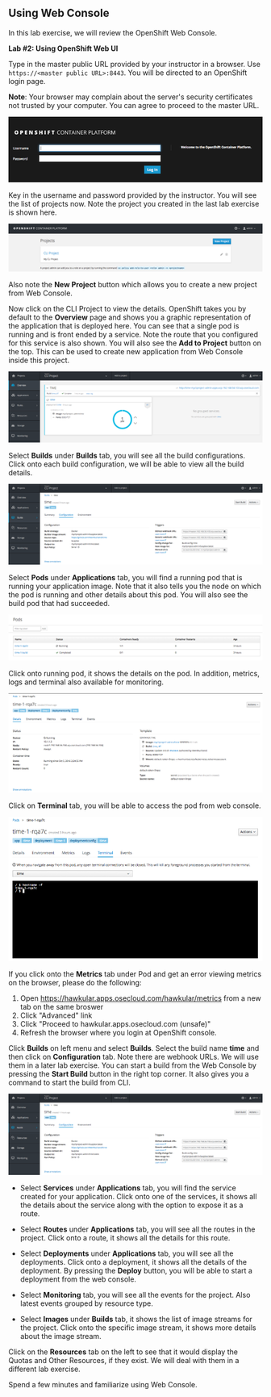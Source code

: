 ## Using Web Console

In this lab exercise, we will review the OpenShift Web Console.

**Lab #2: Using OpenShift Web UI**

Type in the master public URL provided by your instructor in a browser. Use `https://<master public URL>:8443`. You will be directed to an OpenShift login page.

**Note**: Your browser may complain about the server's security certificates not trusted by your computer. You can agree to proceed to the master URL.

![image](images/login.png)

Key in the username and password provided by the instructor. You will see the list of projects now. Note the project you created in the last lab exercise is shown here.

![image](images/projects_list.png)

Also note the **New Project** button which allows you to create a new project from Web Console.

Now click on the CLI Project to view the details. OpenShift takes you by default to the **Overview** page and shows you a graphic representation of the application that is deployed here. You can see that a single pod is running and is front ended by a service. Note the route that you configured for this service is also shown.
You will also see the **Add to Project** button on the top. This can be used to create new application from Web Console inside this project.

![image](images/project_details.png)

Select **Builds** under **Builds** tab, you will see all the build configurations. Click onto each build configuration, we will be able to view all the build details.

![image](images/project_build_details.png)

Select **Pods** under **Applications** tab, you will find a running pod that is running your application image. Note that it also tells you the node on which the pod is running and other details about this pod. You will also see the build pod that had succeeded.

![image](images/project_pods.png)

Click onto running pod, it shows the details on the pod. In addition, metrics, logs and terminal also available for monitoring.

![image](images/project_pod_details.png)

Click on **Terminal** tab, you will be able to access the pod from web console.

![image](images/terminal_view.png)

If you click onto the **Metrics** tab under Pod and get an error viewing metrics on the browser, please do the following:

1. Open https://hawkular.apps.osecloud.com/hawkular/metrics from a new tab on the same broswer
2. Click "Advanced" link
3. Click "Proceed to hawkular.apps.osecloud.com (unsafe)"
4. Refresh the browser where you login at OpenShift console.

Click **Builds** on left menu and select **Builds**. Select the build name **time** and then click on **Configuration** tab.  Note there are webhook URLs. We will use them in a later lab exercise. You can start a build from the Web Console by pressing the **Start Build** button in the right top corner. It also gives you a command to start the build from CLI.

![image](images/project_build_configuration.png)

* Select **Services** under **Applications** tab, you will find the service created for your application. Click onto one of the services, it shows all the details about the service along with the option to expose it as a route.

* Select **Routes** under **Applications** tab, you will see all the routes in the project. Click onto a route, it shows all the details for this route.

* Select **Deployments** under **Applications** tab, you will see all the deployments. Click onto a deployment, it shows all the details of the deployment. By pressing the **Deploy** button, you will be able to start a deployment from the web console.

* Select **Monitoring** tab, you will see all the events for the project. Also latest events grouped by resource type.

* Select **Images** under **Builds** tab, it shows the list of image streams for the project. Click onto the specific image stream, it shows more details about the image stream.

Click on the **Resources** tab on the left to see that it would display the Quotas and Other Resources, if they exist. We will deal with them in a different lab exercise.

Spend a few minutes and familiarize using Web Console.
